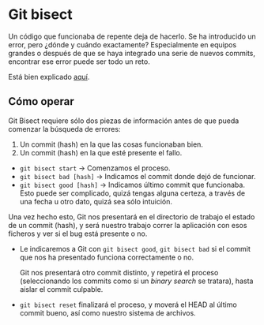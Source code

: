 # Git bisect

Un código que funcionaba de repente deja de hacerlo. Se ha introducido un error, pero ¿dónde y cuándo exactamente? Especialmente en equipos grandes o después de que se haya integrado una serie de nuevos commits, encontrar ese error puede ser todo un reto.

Está bien explicado [aquí](https://www.git-tower.com/learn/git/faq/git-bisect/).

## Cómo operar

Git Bisect requiere sólo dos piezas de información antes de que pueda comenzar la búsqueda de errores:

1. Un commit (hash) en la que las cosas funcionaban bien.
2. Un commit (hash) en la que esté presente el fallo.

  - `git bisect start` 			-> Comenzamos el proceso.
  - `git bisect bad [hash]` 	-> Indicamos el commit donde dejó de funcionar.
  - `git bisect good [hash]` 	-> Indicamos último commit que funcionaba. Esto puede ser complicado, quizá tengas alguna certeza, a través de una fecha u otro dato, quizá sea sólo intuición.


Una vez hecho esto, Git nos presentará en el directorio de trabajo el estado de un commit (hash), y será nuestro trabajo correr la aplicación con esos ficheros y ver si el bug está presente o no.

  - Le indicaremos a Git con `git bisect good`, `git bisect bad` si el commit que nos ha presentado funciona correctamente o no.

	Git nos presentará otro commit distinto, y repetirá el proceso (seleccionando los commits como si un *binary search* se tratara), hasta aislar el commit culpable.

  - `git bisect reset` finalizará el proceso, y moverá el HEAD al último commit bueno, así como nuestro sistema de archivos.
